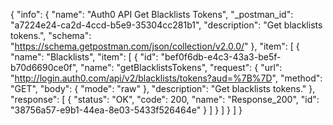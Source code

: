 {
  "info": {
    "name": "Auth0 API Get Blacklists Tokens",
    "_postman_id": "a7224e24-ca2d-4ccd-b5e9-35304cc281b1",
    "description": "Get blacklists tokens.",
    "schema": "https://schema.getpostman.com/json/collection/v2.0.0/"
  },
  "item": [
    {
      "name": "Blacklists",
      "item": [
        {
          "id": "bef0f6db-e4c3-43a3-be5f-b70d6690ce0f",
          "name": "getBlacklistsTokens",
          "request": {
            "url": "http://login.auth0.com/api/v2/blacklists/tokens?aud=%7B%7D",
            "method": "GET",
            "body": {
              "mode": "raw"
            },
            "description": "Get blacklists tokens."
          },
          "response": [
            {
              "status": "OK",
              "code": 200,
              "name": "Response_200",
              "id": "38756a57-e9b1-44ea-8e03-5433f526464e"
            }
          ]
        }
      ]
    }
  ]
}